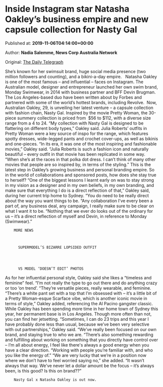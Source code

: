 
# Inside Instagram star Natasha Oakley’s business empire and new capsule collection for Nasty Gal

Published at: **2019-11-06T04:14:00+00:00**

Author: **Nadia Salemme, News Corp Australia Network**

Original: [The Daily Telegraph](https://www.dailytelegraph.com.au/lifestyle/fashion/inside-instagram-star-natasha-oakleys-business-empire-and-new-capsule-collection-for-nasty-gal/news-story/869771fa63e2458bdffb9f6aa0415d44)

She’s known for her swimsuit brand, huge social media presence (two million followers and counting), and a bikini-a-day empire.  
Natasha Oakley is one of the most famous – and influential – faces on Instagram.
The Australian model, designer and entrepreneur launched her own swim brand, Monday Swimwear, in 2014 with business partner and BFF Devin Brugman.
The Los Angeles-based duo have been written about by Forbes and partnered with some of the world’s hottest brands, including Revolve. 
Now, Australian Oakley, 29, is unveiling her latest venture – a capsule collection with fashion chain, Nasty Gal.
Inspired by the movie Pretty Woman, the 30-piece summery collection is priced from 
$56 to $112, with a diverse size range from a 4 to 24.
“My collection with Nasty Gal is designed to be flattering on different body types,” Oakley said.
Julia Roberts’ outfits in Pretty Woman were a key source of inspo for the range, which features spotty dresses, wide-legged pants and crochet cover-ups, as well as bikinis and one-pieces.
“In its era, it was one of the most inspiring and fashionable movies,” Oakley said. “Julia Roberts is such a fashion icon and naturally beautiful – every outfit in that movie has been replicated in some way.
“When she’s at the races in that polka dot dress. I can’t think of many other movies that people are so inspired by, in terms of the styling.”
This is the latest step in Oakley’s growing business and personal branding empire. So in the world of collaborations and sponsored posts, how does she stay true to herself?
“One of the biggest lessons I learnt early on was to stay strong in my vision as a designer and in my own beliefs, in my own branding, and make sure that everything I do is a direct reflection of that,” Oakley said, during her current trip home to Sydney.
“You do need to be really direct about the way you want things to be.
“Any collaboration I’ve every been a part of, any business deal, any campaign, I really make sure to be clear on what I want it to be.
“Nothing that we ever do looks out of the ordinary for us – it’s a direct reflection of myself and Devin, in reference to Monday (Swimwear).”

        MORE NEWS
      

        
          SUPERMODEL’S BIZARRE LOPSIDED OUTFIT
        
      

        
          VS MODEL ‘DOESN’T EDIT’ PHOTOS
        
      
As for her influential personal style, Oakley said she likes a “timeless and feminine” feel.
“I’m not really the type to go out there and do anything crazy or too ‘on trend’.
“They’re versatile pieces, really wearable, and feminine.
“There’s a white pant set with a top that I’m obsessed with – it’s a little bit of a Pretty Woman-esque Scarface vibe, which is another iconic movie in terms of style,” Oakley added, referencing the Al Pacino gangster classic.
While Oakley has been spending more time in her home town of Sydney this year, her permanent base is in Los Angeles. Though more often than not, you can find her jetsetting.
“Sometimes, I can do 23 trips and this year I have probably done less than usual, because we’ve been very selective with out partnerships,” Oakley said. “We’ve really been focused on our own brand, and staying true to who we are.
“There’s also something rewarding and fulfilling about working on something that you directly have control over – I’m all about energy, I feel like there's always a good energy when you have a clear direction.
“Working with people you’re familiar with, and who you like the energy of.”
“We are very lucky that we’re in a position now where we don’t have to feel worried saying no,” she added.
“It wasn’t always that way. We’ve never let a dollar amount be the focus – it’s always been, is this good? Is this on brand??”

        Nasty Gal x Natasha Oakley is out now.
      
